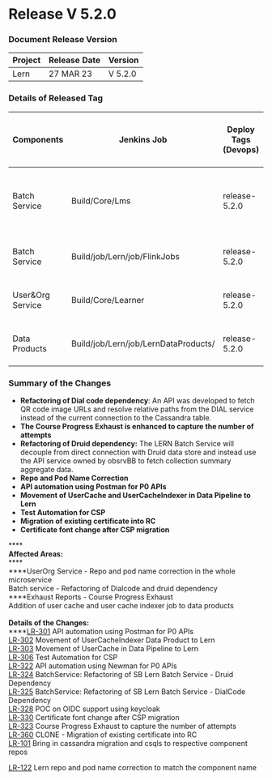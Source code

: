 # Release V 5.2.0

### Document Release Version <a href="#document-release-version" id="document-release-version"></a>

| Project | Release Date | Version |
| ------- | ------------ | ------- |
| Lern    | 27 MAR 23    | V 5.2.0 |

### Details of Released Tag

| Components        | Jenkins Job                          | Deploy Tags (Devops) | Build Tags (Github Repo Tags)               | Github Repository                                                                                                | Comments |
| ----------------- | ------------------------------------ | -------------------- | ------------------------------------------- | ---------------------------------------------------------------------------------------------------------------- | -------- |
| Batch Service     | Build/Core/Lms                       | release-5.2.0        | <p>sunbird-course-service : </p><p><br></p> | [https://github.com/Sunbird-Lern/sunbird-course-service](https://github.com/Sunbird-Lern/sunbird-course-service) |          |
| Batch Service     | Build/job/Lern/job/FlinkJobs         | release-5.2.0        | data-pipeline :                             | [https://github.com/Sunbird-Lern/data-pipeline](https://github.com/Sunbird-Lern/data-pipeline)                   |          |
| User\&Org Service | Build/Core/Learner                   | release-5.2.0        | sunbird-lms-service :                       | [https://github.com/Sunbird-Lern/sunbird-lms-service](https://github.com/Sunbird-Lern/sunbird-lms-service)       |          |
| Data Products     | Build/job/Lern/job/LernDataProducts/ | release-5.2.0        | data-products :                             | [https://github.com/Sunbird-Lern/data-products](https://github.com/Sunbird-Lern/data-products)                   |          |

### **Summary of the Changes** <a href="#1.-summary-of-the-changes" id="1.-summary-of-the-changes"></a>

* **Refactoring of Dial code dependency**: An API was developed to fetch QR code image URLs and resolve relative paths from the DIAL service instead of the current connection to the Cassandra table.
* **The Course Progress Exhaust is enhanced to capture the number of attempts**
* **Refactoring of Druid dependency:** The LERN Batch Service will decouple from direct connection with Druid data store and instead use the API service owned by obsrvBB to fetch collection summary aggregate data.
* **Repo and Pod Name Correction**
* **API automation using Postman for P0 APIs**
* **Movement of UserCache and UserCacheIndexer in Data Pipeline to Lern**
* **Test Automation for CSP**
* **Migration of existing certificate into RC**
* **Certificate font change after CSP migration**

****\
**Affected Areas:**\
****\
****UserOrg Service - Repo and pod name correction in the whole microservice\
Batch service - Refactoring of Dialcode and druid dependency\
****Exhaust Reports - Course Progress Exhaust\
Addition of user cache and user cache indexer job to data products\
\
**Details of the Changes:**\
****[LR-301](https://project-sunbird.atlassian.net/browse/LR-301) API automation using Postman for P0 APIs\
[LR-302](https://project-sunbird.atlassian.net/browse/LR-302) Movement of UserCacheIndexer Data Product to Lern \
[LR-303](https://project-sunbird.atlassian.net/browse/LR-303) Movement of UserCache in Data Pipeline to Lern\
[LR-306](https://project-sunbird.atlassian.net/browse/LR-306) Test Automation for CSP \
[LR-322](https://project-sunbird.atlassian.net/browse/LR-322) API automation using Newman for P0 APIs\
[LR-324](https://project-sunbird.atlassian.net/browse/LR-324) BatchService: Refactoring of SB Lern Batch Service - Druid Dependency\
[LR-325](https://project-sunbird.atlassian.net/browse/LR-325) BatchService: Refactoring of SB Lern Batch Service - DialCode Dependency \
[LR-328](https://project-sunbird.atlassian.net/browse/LR-328) POC on OIDC support using keycloak \
[LR-330](https://project-sunbird.atlassian.net/browse/LR-330) Certificate font change after CSP migration \
[LR-323](https://project-sunbird.atlassian.net/browse/LR-323) Course Progress Exhaust to capture the number of attempts \
[LR-360](https://project-sunbird.atlassian.net/browse/LR-360) CLONE - Migration of existing certificate into RC\
[LR-101](https://project-sunbird.atlassian.net/browse/LR-101) Bring in cassandra migration and csqls to respective component repos

[LR-122](https://project-sunbird.atlassian.net/browse/LR-122) Lern repo and pod name correction to match the component name

